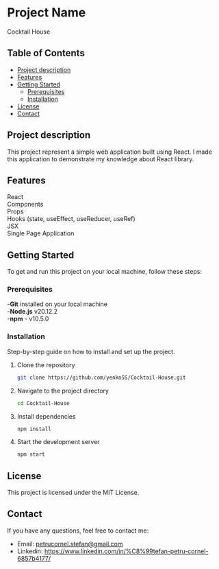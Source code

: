 # Project Name

Cocktail House

## Table of Contents

  - [Project description](#project-description)
  - [Features](#features)
  - [Getting Started](#getting-started)
    - [Prerequisites](#prerequisites)
    - [Installation](#installation)
  - [License](#license)
  - [Contact](#contact)
## Project description
This project represent a simple web application built using React. I made this application to demonstrate my knowledge about React library.
## Features

React  
Components  
Props  
Hooks (state, useEffect, useReducer, useRef)  
JSX  
Single Page Application

## Getting Started

To get and run this project on your local machine, follow these steps:

### Prerequisites

-**Git** installed on your local machine  
-**Node.js** v20.12.2  
-**npm** - v10.5.0

### Installation

Step-by-step guide on how to install and set up the project.

1. Clone the repository
    ```bash
    git clone https://github.com/yenkoSS/Cocktail-House.git
    ```
2. Navigate to the project directory
    ```bash
    cd Cocktail-House
    ```
3. Install dependencies
    ```bash
    npm install
    ```
4. Start the development server
    ```bash
    npm start
    ```

## License

This project is licensed under the MIT License.

## Contact

If you have any questions, feel free to contact me:

* Email: petrucornel.stefan@gmail.com  
* Linkedin: https://www.linkedin.com/in/%C8%99tefan-petru-cornel-6857b4177/
